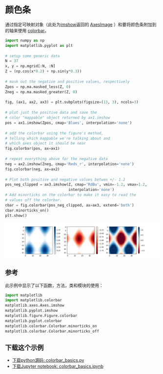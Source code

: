 # 颜色条

通过指定可映射对象（此处为[imshow](https://matplotlib.org/api/_as_gen/matplotlib.axes.Axes.imshow.html#matplotlib.axes.Axes.imshow)返回的 [AxesImage](https://matplotlib.org/api/image_api.html#matplotlib.image.AxesImage) ）和要将颜色条附加到的轴来使用 [colorbar](https://matplotlib.org/api/_as_gen/matplotlib.figure.Figure.html#matplotlib.figure.Figure.colorbar)。

```python
import numpy as np
import matplotlib.pyplot as plt

# setup some generic data
N = 37
x, y = np.mgrid[:N, :N]
Z = (np.cos(x*0.2) + np.sin(y*0.3))

# mask out the negative and positive values, respectively
Zpos = np.ma.masked_less(Z, 0)
Zneg = np.ma.masked_greater(Z, 0)

fig, (ax1, ax2, ax3) = plt.subplots(figsize=(13, 3), ncols=3)

# plot just the positive data and save the
# color "mappable" object returned by ax1.imshow
pos = ax1.imshow(Zpos, cmap='Blues', interpolation='none')

# add the colorbar using the figure's method,
# telling which mappable we're talking about and
# which axes object it should be near
fig.colorbar(pos, ax=ax1)

# repeat everything above for the negative data
neg = ax2.imshow(Zneg, cmap='Reds_r', interpolation='none')
fig.colorbar(neg, ax=ax2)

# Plot both positive and negative values betwen +/- 1.2
pos_neg_clipped = ax3.imshow(Z, cmap='RdBu', vmin=-1.2, vmax=1.2,
                             interpolation='none')
# Add minorticks on the colorbar to make it easy to read the
# values off the colorbar.
cbar = fig.colorbar(pos_neg_clipped, ax=ax3, extend='both')
cbar.minorticks_on()
plt.show()
```

![颜色条示例](/static/images/gallery/sphx_glr_colorbar_basics_001.png)

## 参考

此示例中显示了以下函数，方法，类和模块的使用：

```python
import matplotlib
import matplotlib.colorbar
matplotlib.axes.Axes.imshow
matplotlib.pyplot.imshow
matplotlib.figure.Figure.colorbar
matplotlib.pyplot.colorbar
matplotlib.colorbar.Colorbar.minorticks_on
matplotlib.colorbar.Colorbar.minorticks_off
```

## 下载这个示例
            
- [下载python源码: colorbar_basics.py](https://matplotlib.org/_downloads/colorbar_basics.py)
- [下载Jupyter notebook: colorbar_basics.ipynb](https://matplotlib.org/_downloads/colorbar_basics.ipynb)